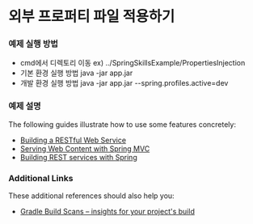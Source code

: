 # 외부 프로퍼티 파일 적용하기

### 예제 실행 방법

* cmd에서 디렉토리 이동  ex) ../SpringSkillsExample/PropertiesInjection
* 기본 환경 실행 방법 java -jar app.jar
* 개발 환경 실행 방법 java -jar app.jar --spring.profiles.active=dev

### 예제 설명

The following guides illustrate how to use some features concretely:

* [Building a RESTful Web Service](https://spring.io/guides/gs/rest-service/)
* [Serving Web Content with Spring MVC](https://spring.io/guides/gs/serving-web-content/)
* [Building REST services with Spring](https://spring.io/guides/tutorials/bookmarks/)

### Additional Links

These additional references should also help you:

* [Gradle Build Scans – insights for your project's build](https://scans.gradle.com#gradle)


